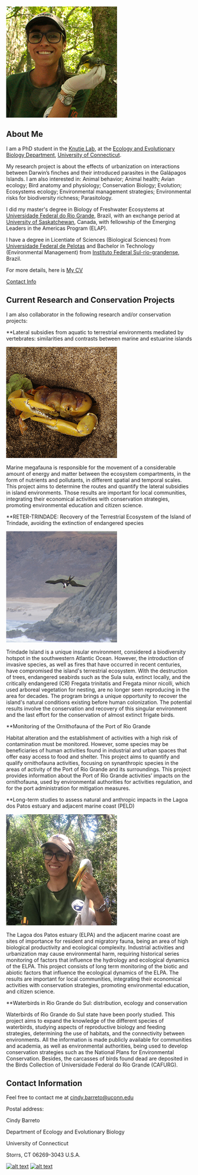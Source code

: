 ![Image of Cindy Barreto](images/headshot.png "Cindy Barreto - PhD Student in EEB") 

## About Me
I am a PhD student in the [Knutie Lab](https://www.knutielab.com/), at the [Ecology and Evolutionary Biology Department](https://eeb.uconn.edu/), [University of Connecticut](https://uconn.edu/).

My research project is about the effects of urbanization on interactions between Darwin’s finches and their introduced parasites in the Galápagos Islands. I am also interested in: Animal behavior; Animal health; Avian ecology; Bird anatomy and physiology; Conservation Biology; Evolution; Ecosystems ecology; Environmental management strategies; Environmental risks for biodiversity richness; Parasitology.

I did my master's degree in Biology of Freshwater Ecosystems at [Universidade Federal do Rio Grande](https://www.furg.br/), Brazil, with an exchange period at [University of Saskatchewan](https://www.usask.ca/), Canada, with fellowship of the Emerging Leaders in the Americas Program (ELAP).

I have a degree in Licentiate of Sciences (Biological Sciences) from [Universidade Federal de Pelotas](https://portal.ufpel.edu.br/en/) and Bachelor in Technology (Environmental Management) from [Instituto Federal Sul-rio-grandense](http://www.ifsul.edu.br/), Brazil.

For more details, here is [My CV](pdf/cv.pdf)

[Contact Info](contact-info.html)


## Current Research and Conservation Projects
I am also collaborator in the following research and/or conservation projects:

**Lateral subsidies from aquatic to terrestrial environments mediated by vertebrates: similarities and contrasts between marine and estuarine islands

![Image of Cindy Barreto](images/john.jpg "Johngarthia lagostoma at Trindade Island, Brazil") 

Marine megafauna is responsible for the movement of a considerable amount of energy and matter between the ecosystem compartments, in the form of nutrients and pollutants, in different spatial and temporal scales. This project aims to determine the routes and quantify the lateral subsidies in island environments. Those results are important for local communities, integrating their economical activities with conservation strategies, promoting environmental education and citizen science.

**RETER-TRINDADE: Recovery of the Terrestrial Ecosystem of the Island of Trindade, avoiding the extinction of endangered species

![Image of Cindy Barreto](images/fregatatrini.jpg "Fregata trinitatis at Trindade Island, Brazil")

Trindade Island is a unique insular environment, considered a biodiversity hotspot in the southwestern Atlantic Ocean. However, the introduction of invasive species, as well as fires that have occurred in recent centuries, have compromised the island's terrestrial ecosystem. With the destruction of trees, endangered seabirds such as the Sula sula, extinct locally, and the critically endangered (CR) Fregata trinitatis and Fregata minor nicolli, which used arboreal vegetation for nesting, are no longer seen reproducing in the area for decades. The program brings a unique opportunity to recover the island's natural conditions existing before human colonization. The potential results involve the conservation and recovery of this singular environment and the last effort for the conservation of almost extinct frigate birds.

**Monitoring of the Ornithofauna of the Port of Rio Grande


Habitat alteration and the establishment of activities with a high risk of contamination must be monitored. However, some species may be beneficiaries of human activities found in industrial and urban spaces that offer easy access to food and shelter. This project aims to quantify and qualify ornithofauna activities, focusing on synanthropic species in the areas of activity of the Port of Rio Grande and its surroundings. This project provides information about the Port of Rio Grande activities’ impacts on the ornithofauna, used by environmental authorities for activities regulation, and for the port administration for mitigation measures.

**Long-term studies to assess natural and anthropic impacts in the Lagoa dos Patos estuary and adjacent marine coast (PELD)

![Image of Cindy Barreto](images/peld.jpg "Cindy and a Great Egret at Marinheiros Island, Lagoa dos Patos")

The Lagoa dos Patos estuary (ELPA) and the adjacent marine coast are sites of importance for resident and migratory fauna, being an area of high biological productivity and ecological complexity. Industrial activities and urbanization may cause environmental harm, requiring historical series monitoring of factors that influence the hydrology and ecological dynamics of the ELPA. This project consists of long term monitoring of the biotic and abiotic factors that influence the ecological dynamics of the ELPA. The results are important for local communities, integrating their economical activities with conservation strategies, promoting environmental education, and citizen science.

**Waterbirds in Rio Grande do Sul: distribution, ecology and conservation

Waterbirds of Rio Grande do Sul state have been poorly studied. This project aims to expand the knowledge of the different species of waterbirds, studying aspects of reproductive biology and feeding strategies, determining the use of habitats, and the connectivity between environments. All the information is made publicly available for communities and academia, as well as environmental authorities, being used to develop conservation strategies such as the National Plans for Environmental Conservation. Besides, the carcasses of birds found dead are deposited in the Birds Collection of Universidade Federal do Rio Grande (CAFURG).

## Contact Information

Feel free to contact me at <cindy.barreto@uconn.edu>


Postal address:

 Cindy Barreto
 
 Department of Ecology and Evolutionary Biology
 
 University of Connecticut
 
 Storrs, CT 06269-3043 U.S.A.
 
  [![alt text][1.2]][1]
   [![alt text][6.2]][6]

[1.2]: https://i.imgur.com/tXSoThF.png (twitter icon with padding)
[6.2]: https://i.imgur.com/7T7Q9w9.jpeg (instagram icon with padding)
  [1]: https://www.twitter.com/realCindyBto
   [6]: https://www.instagram.com/realcindybarreto
